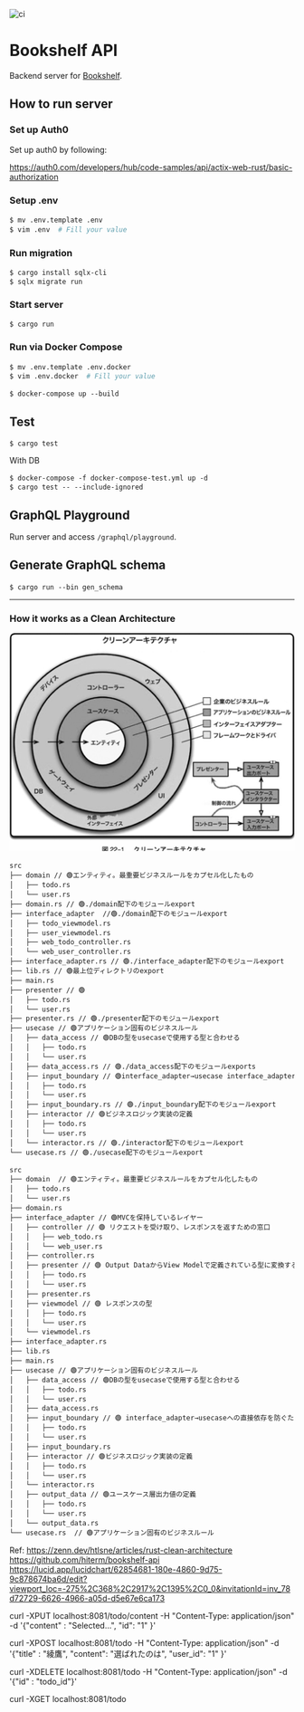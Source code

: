 ![ci](https://github.com/hiterm/bookshelf-api/actions/workflows/ci.yml/badge.svg)

# Bookshelf API

Backend server for [Bookshelf](https://github.com/hiterm/bookshelf/).

## How to run server

### Set up Auth0

Set up auth0 by following:

https://auth0.com/developers/hub/code-samples/api/actix-web-rust/basic-authorization

### Setup .env

```sh
$ mv .env.template .env
$ vim .env  # Fill your value
```

### Run migration

```
$ cargo install sqlx-cli
$ sqlx migrate run
```

### Start server

```
$ cargo run
```

### Run via Docker Compose

```sh
$ mv .env.template .env.docker
$ vim .env.docker  # Fill your value
```

```
$ docker-compose up --build
```

## Test

```
$ cargo test
```

With DB

```
$ docker-compose -f docker-compose-test.yml up -d
$ cargo test -- --include-ignored
```

## GraphQL Playground

Run server and access `/graphql/playground`.

## Generate GraphQL schema

```
$ cargo run --bin gen_schema
```
***

### How it works as a Clean Architecture
![Figure: Clean Architecture](image.png)
```bash
src
├── domain // 🟢エンティティ。最重要ビジネスルールをカプセル化したもの
│   ├── todo.rs
│   └── user.rs
├── domain.rs // 🟢./domain配下のモジュールexport
├── interface_adapter  //🟢./domain配下のモジュールexport
│   ├── todo_viewmodel.rs
│   ├── user_viewmodel.rs
│   ├── web_todo_controller.rs
│   └── web_user_controller.rs
├── interface_adapter.rs // 🟢./interface_adapter配下のモジュールexport
├── lib.rs // 🟢最上位ディレクトリのexport
├── main.rs
├── presenter // 🟢
│   ├── todo.rs
│   └── user.rs
├── presenter.rs // 🟢./presenter配下のモジュールexport
├── usecase // 🟢アプリケーション固有のビジネスルール
│   ├── data_access // 🟢DBの型をusecaseで使用する型と合わせる
│   │   ├── todo.rs
│   │   └── user.rs
│   ├── data_access.rs // 🟢./data_access配下のモジュールexports
│   ├── input_boundary // 🟢interface_adapter→usecase interface_adapterへの直接依存を防ぐためのIF(IF分離の法則)
│   │   ├── todo.rs
│   │   └── user.rs
│   ├── input_boundary.rs // 🟢./input_boundary配下のモジュールexport
│   ├── interactor // 🟢ビジネスロジック実装の定義
│   │   ├── todo.rs
│   │   └── user.rs
│   └── interactor.rs // 🟢./interactor配下のモジュールexport
└── usecase.rs // 🟢./usecase配下のモジュールexport
```

```bash
src
├── domain  // 🟢エンティティ。最重要ビジネスルールをカプセル化したもの
│   ├── todo.rs
│   └── user.rs
├── domain.rs
├── interface_adapter // 🟢MVCを保持しているレイヤー
│   ├── controller // 🟢 リクエストを受け取り、レスポンスを返すための窓口
│   │   ├── web_todo.rs
│   │   └── web_user.rs
│   ├── controller.rs
│   ├── presenter // 🟢 Output DataからView Modelで定義されている型に変換するための処理
│   │   ├── todo.rs
│   │   └── user.rs
│   ├── presenter.rs
│   ├── viewmodel // 🟢 レスポンスの型
│   │   ├── todo.rs
│   │   └── user.rs
│   └── viewmodel.rs
├── interface_adapter.rs
├── lib.rs
├── main.rs
├── usecase // 🟢アプリケーション固有のビジネスルール
│   ├── data_access // 🟢DBの型をusecaseで使用する型と合わせる
│   │   ├── todo.rs
│   │   └── user.rs
│   ├── data_access.rs
│   ├── input_boundary // 🟢 interface_adapter→usecaseへの直接依存を防ぐためのIF(IF分離の法則)
│   │   ├── todo.rs
│   │   └── user.rs
│   ├── input_boundary.rs
│   ├── interactor // 🟢ビジネスロジック実装の定義
│   │   ├── todo.rs
│   │   └── user.rs
│   └── interactor.rs
│   ├── output_data // 🟢ユースケース層出力値の定義
│   │   ├── todo.rs
│   │   └── user.rs
│   └── output_data.rs
└── usecase.rs  // 🟢アプリケーション固有のビジネスルール
```

Ref: 
https://zenn.dev/htlsne/articles/rust-clean-architecture
https://github.com/hiterm/bookshelf-api
https://lucid.app/lucidchart/62854681-180e-4860-9d75-9c878674ba6d/edit?viewport_loc=-275%2C368%2C2917%2C1395%2C0_0&invitationId=inv_78d72729-6626-4966-a05d-d5e67e6ca173


curl -XPUT localhost:8081/todo/content -H "Content-Type: application/json" -d '{"content" : "Selected...", "id": "1" }'

curl -XPOST localhost:8081/todo -H "Content-Type: application/json" -d '{"title" : "綾鷹", "content": "選ばれたのは", "user_id": "1" }'


curl -XDELETE localhost:8081/todo -H "Content-Type: application/json" -d '{"id" : "todo_id"}'

curl -XGET localhost:8081/todo
